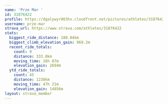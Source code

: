 ```yaml
---
name: 'Prze Mar '
id: 31876422
profile: https://dgalywyr863hv.cloudfront.net/pictures/athletes/31876422/22548952/4/large.jpg
username: prze-mar
strava_url: https://www.strava.com/athletes/31876422
stats:
  biggest_ride_distance: 180.04km
  biggest_climb_elevation_gain: 969.2m
  recent_ride_totals:
    count: 9
    distance: 333.8km
    moving_time: 16h 07m
    elevation_gain: 2694m
  ytd_ride_totals:
    count: 45
    distance: 1238km
    moving_time: 47h 21m
    elevation_gain: 14856m
layout: strava_member
--- 
```

